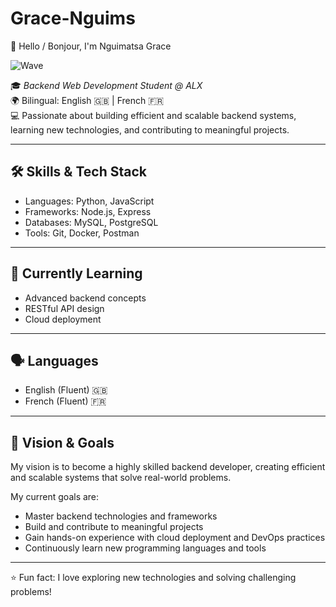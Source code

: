 # Grace-Nguims
👋 Hello / Bonjour, I'm Nguimatsa Grace

![Wave](https://github.com/nhancv/demo-github-readme/blob/main/assets/wave.gif)  

🎓 *Backend Web Development Student @ ALX*  
🌍 Bilingual: English 🇬🇧 | French 🇫🇷  
💻 Passionate about building efficient and scalable backend systems, learning new technologies, and contributing to meaningful projects.

---

## 🛠 Skills & Tech Stack
- Languages: Python, JavaScript
- Frameworks: Node.js, Express
- Databases: MySQL, PostgreSQL
- Tools: Git, Docker, Postman

---

## 🌱 Currently Learning
- Advanced backend concepts
- RESTful API design
- Cloud deployment

---

## 🗣 Languages
- English (Fluent) 🇬🇧
- French (Fluent) 🇫🇷

---

## 🎯 Vision & Goals
My vision is to become a highly skilled backend developer, creating efficient and scalable systems that solve real-world problems.  

My current goals are:  
- Master backend technologies and frameworks  
- Build and contribute to meaningful projects  
- Gain hands-on experience with cloud deployment and DevOps practices  
- Continuously learn new programming languages and tools

---

⭐ Fun fact: I love exploring new technologies and solving challenging problems!
